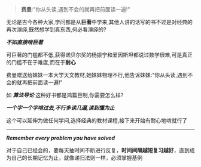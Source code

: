 >**费曼**:"你从头读,遇到不会的就再把前面读一遍!"

无论是古今各种大家,学问都是从**巨著**中学来,其他人讲的话写的书不过是对经典的再次演绎,既然想学到真东西,何必看演绎的?

***不如直接啃巨著***

可巨著的门槛都不低,获得诺贝尔奖的杨振宁和爱因斯坦都说过数学很难,可是真正的门槛不在于难度,而在于**耐心**

费曼赠送给妹妹一本大学天文教材,她妹妹物理不行,他告诉妹妹:"你从头读,遇到不会的就再把前面读一遍!"

如 ***算法导论*** 这种好书都是鸿篇巨制,你需要怎么样?

***一个字一个字啃过去,不行多读几遍,读到懂为止***

这个可以延伸为做任何学问,选择经典的教材课程,接下来开始有耐心地啃就行了
***

***Remember every problem you have solved***

对于自己已经会的，要每天抽时间不断进行反复，**时间间隔越短复习越好**，直到成为自己的长期记忆为止，就像递归法则一样，必须掌握基例